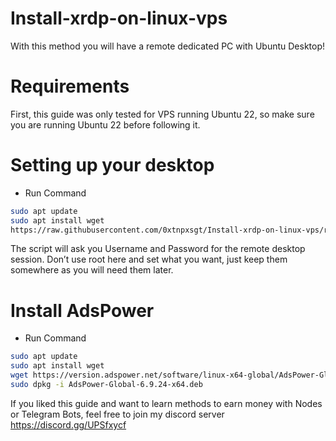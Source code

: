 # Install-xrdp-on-linux-vps


With this method you will have a remote dedicated PC with Ubuntu Desktop!

# Requirements
First, this guide was only tested for VPS running Ubuntu 22, so make sure you are running Ubuntu 22 before following it.

# Setting up your desktop
- Run Command

```bash
sudo apt update
sudo apt install wget
https://raw.githubusercontent.com/0xtnpxsgt/Install-xrdp-on-linux-vps/refs/heads/main/install-script.sh && chmod +x install-script.sh && ./install-script.sh
```
The script will ask you Username and Password for the remote desktop session. Don’t use root here and set what you want, just keep them somewhere as you will need them later.

# Install AdsPower
- Run Command
```bash
sudo apt update
sudo apt install wget
wget https://version.adspower.net/software/linux-x64-global/AdsPower-Global-6.9.24-x64.deb
sudo dpkg -i AdsPower-Global-6.9.24-x64.deb
```

If you liked this guide and want to learn methods to earn money with Nodes or Telegram Bots, feel free to join my discord server https://discord.gg/UPSfxycf

